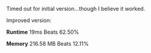 Timed out for initial version...though I believe it worked.

Improved version:

**Runtime** 19ms Beats 62.50%

**Memory** 216.58 MB Beats 12.11%


